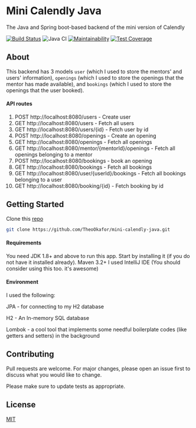 # Mini Calendly Java

The Java and Spring boot-based backend of the mini version of Calendly

[![Build Status](https://travis-ci.com/TheoOkafor/mini-calendly-java.svg?branch=development)](https://travis-ci.com/TheoOkafor/mini-calendly-java)
![Java CI](https://github.com/TheoOkafor/mini-calendly-java/workflows/Java%20CI/badge.svg?branch=development)
[![Maintainability](https://api.codeclimate.com/v1/badges/6025fa3faefe55654128/maintainability)](https://codeclimate.com/github/TheoOkafor/mini-calendly-java/maintainability)
[![Test Coverage](https://api.codeclimate.com/v1/badges/6025fa3faefe55654128/test_coverage)](https://codeclimate.com/github/TheoOkafor/mini-calendly-java/test_coverage)

## About
This backend has 3 models `user` (which I used to store the mentors' and users' information), `openings` (which I used to store the openings that the mentor has made available), and `bookings` (which I used to store the openings that the user booked).
#### API routes
1. POST http://localhost:8080/users - Create user
2. GET http://localhost:8080/users - Fetch all users
3. GET http://localhost:8080/users/{id} - Fetch user by id
4. POST http://localhost:8080/openings - Create an opening
5. GET http://localhost:8080/openings - Fetch all openings
6. GET http://localhost:8080/mentor/{mentorId}/openings - Fetch all openings belonging to a mentor
7. POST http://localhost:8080/bookings - book an opening
8. GET http://localhost:8080/bookings - Fetch all bookings
9. GET http://localhost:8080/user/{userId}/bookings - Fetch all bookings belonging to a user
10. GET http://localhost:8080/booking/{id} - Fetch booking by id


## Getting Started

Clone this [repo](https://github.com/TheoOkafor/mini-calendly-java.git)

```bash
git clone https://github.com/TheoOkafor/mini-calendly-java.git
```
#### Requirements
You need JDK 1.8+ and above to run this app. Start by installing it (if you do not have it installed already).
Maven 3.2+
I used IntelliJ IDE (You should consider using this too. it's awesome)

#### Environment
I used the following:

JPA - for connecting to my H2 database

H2 - An In-memory SQL database

Lombok - a cool tool that implements some needful boilerplate codes (like getters and setters) in the background

## Contributing
Pull requests are welcome. For major changes, please open an issue first to discuss what you would like to change.

Please make sure to update tests as appropriate.

## License
[MIT](https://choosealicense.com/licenses/mit/)
